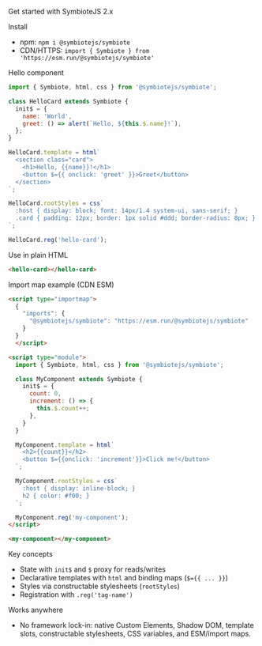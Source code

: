 Get started with SymbioteJS 2.x

Install

- npm: `npm i @symbiotejs/symbiote`
- CDN/HTTPS: `import { Symbiote } from 'https://esm.run/@symbiotejs/symbiote'`

Hello component

```js
import { Symbiote, html, css } from '@symbiotejs/symbiote';

class HelloCard extends Symbiote {
  init$ = {
    name: 'World',
    greet: () => alert(`Hello, ${this.$.name}!`),
  };
}

HelloCard.template = html`
  <section class="card">
    <h1>Hello, {{name}}!</h1>
    <button $={{ onclick: 'greet' }}>Greet</button>
  </section>
`;

HelloCard.rootStyles = css`
  :host { display: block; font: 14px/1.4 system-ui, sans-serif; }
  .card { padding: 12px; border: 1px solid #ddd; border-radius: 8px; }
`;

HelloCard.reg('hello-card');
```

Use in plain HTML

```html
<hello-card></hello-card>
```

Import map example (CDN ESM)

```html
<script type="importmap">
  {
    "imports": {
      "@symbiotejs/symbiote": "https://esm.run/@symbiotejs/symbiote"
    }
  }
  </script>

<script type="module">
  import { Symbiote, html, css } from '@symbiotejs/symbiote';

  class MyComponent extends Symbiote {
    init$ = {
      count: 0,
      increment: () => {
        this.$.count++;
      },
    }
  }

  MyComponent.template = html`
    <h2>{{count}}</h2>
    <button $={{onclick: 'increment'}}>Click me!</button>
  `;

  MyComponent.rootStyles = css`
    :host { display: inline-block; }
    h2 { color: #f00; }
  `;

  MyComponent.reg('my-component');
</script>

<my-component></my-component>
```

Key concepts

- State with `init$` and `$` proxy for reads/writes
- Declarative templates with `html` and binding maps (`$={{ ... }}`)
- Styles via constructable stylesheets (`rootStyles`)
- Registration with `.reg('tag-name')`

Works anywhere

- No framework lock-in: native Custom Elements, Shadow DOM, template slots, constructable stylesheets, CSS variables, and ESM/import maps.
